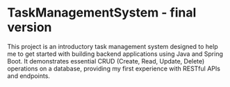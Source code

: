# TaskManagementSystem - final version
This project is an introductory task management system designed to help me to get started with building backend applications using Java and Spring Boot. 
It demonstrates essential CRUD (Create, Read, Update, Delete) operations on a database, providing my first experience with RESTful APIs and endpoints.


